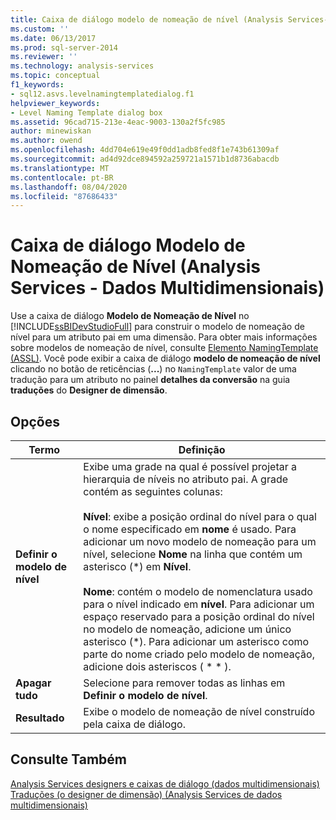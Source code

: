 ```yaml
---
title: Caixa de diálogo modelo de nomeação de nível (Analysis Services-dados multidimensionais) | Microsoft Docs
ms.custom: ''
ms.date: 06/13/2017
ms.prod: sql-server-2014
ms.reviewer: ''
ms.technology: analysis-services
ms.topic: conceptual
f1_keywords:
- sql12.asvs.levelnamingtemplatedialog.f1
helpviewer_keywords:
- Level Naming Template dialog box
ms.assetid: 96cad715-213e-4eac-9003-130a2f5fc985
author: minewiskan
ms.author: owend
ms.openlocfilehash: 4dd704e619e49f0dd1adb8fed8f1e743b61309af
ms.sourcegitcommit: ad4d92dce894592a259721a1571b1d8736abacdb
ms.translationtype: MT
ms.contentlocale: pt-BR
ms.lasthandoff: 08/04/2020
ms.locfileid: "87686433"
---
```

# <a name="level-naming-template-dialog-box-analysis-services---multidimensional-data"></a>Caixa de diálogo Modelo de Nomeação de Nível (Analysis Services - Dados Multidimensionais)
  Use a caixa de diálogo **Modelo de Nomeação de Nível** no [!INCLUDE[ssBIDevStudioFull](../includes/ssbidevstudiofull-md.md)] para construir o modelo de nomeação de nível para um atributo pai em uma dimensão. Para obter mais informações sobre modelos de nomeação de nível, consulte [Elemento NamingTemplate &#40;ASSL&#41;](https://docs.microsoft.com/bi-reference/assl/properties/namingtemplate-element-assl). Você pode exibir a caixa de diálogo **modelo de nomeação de nível** clicando no botão de reticências (**...**) no `NamingTemplate` valor de uma tradução para um atributo no painel **detalhes da conversão** na guia **traduções** do **Designer de dimensão**.  
  
## <a name="options"></a>Opções  
  
|Termo|Definição|  
|----------|----------------|  
|**Definir o modelo de nível**|Exibe uma grade na qual é possível projetar a hierarquia de níveis no atributo pai. A grade contém as seguintes colunas:<br /><br /> **Nível**: exibe a posição ordinal do nível para o qual o nome especificado em **nome** é usado. Para adicionar um novo modelo de nomeação para um nível, selecione **Nome** na linha que contém um asterisco (\*) em **Nível**.<br /><br /> **Nome**: contém o modelo de nomenclatura usado para o nível indicado em **nível**. Para adicionar um espaço reservado para a posição ordinal do nível no modelo de nomeação, adicione um único asterisco (*). Para adicionar um asterisco como parte do nome criado pelo modelo de nomeação, adicione dois asteriscos ( \* \* ).|  
|**Apagar tudo**|Selecione para remover todas as linhas em **Definir o modelo de nível**.|  
|**Resultado**|Exibe o modelo de nomeação de nível construído pela caixa de diálogo.|  
  
## <a name="see-also"></a>Consulte Também  
 [Analysis Services designers e caixas de diálogo &#40;dados multidimensionais&#41;](analysis-services-designers-and-dialog-boxes-multidimensional-data.md)   
 [Traduções &#40;o designer de dimensão&#41; &#40;Analysis Services de dados multidimensionais&#41;](translations-dimension-designer-analysis-services-multidimensional-data.md)  
  
  
